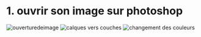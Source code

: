 # 1. ouvrir son image sur photoshop

![ouverturedeimage](https://user-images.githubusercontent.com/93718161/142343156-e619a3e9-09cc-43e9-bf89-f8a9ca830d04.gif)
![calques vers couches](https://user-images.githubusercontent.com/93718161/142342244-67fb74e4-77c9-40a1-8382-5355897a0d5d.gif)
![changement des couleurs](https://user-images.githubusercontent.com/93718161/142342316-8c816d82-f344-49c4-8bc2-92cbb60d713d.gif)
